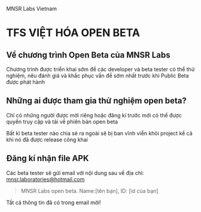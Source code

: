  MNSR Labs Vietnam
# TFS VIỆT HÓA OPEN BETA
## Về chương trình Open Beta của MNSR Labs

Chương trình được triển khai sớm để các developer và beta tester có thể thử nghiệm, nêu đánh giá và khắc phục vấn đề sớm nhất trước khi Public Beta được phát hành

## Những ai được tham gia thử nghiệm open beta?

Chỉ có những người được mời riêng hoặc đăng kí trước mới có thể được quyền truy cập và tải về phiên bản open beta

Bất kì beta tester nào chia sẻ ra ngoài sẽ bị ban vĩnh viễn khỏi project kể cả khi nó đã được release công khai

## Đăng kí nhận file APK
Các beta tester sẽ gửi email với nội dung sau về địa chỉ: mnsr.laboratories@hotmail.com

 > MNSR Labs open beta. Name:[tên bạn], ID: [id của bạn]


Tất cả thông tin đã có trong email mời!

